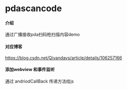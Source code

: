 # pdascancode

#### 介绍
通过广播接收pda扫码枪扫描内容demo

#### 对应博客 

https://blog.csdn.net/Qiyandays/article/details/106257166   

#### 添加webview 和事件监听

通过 andriodCallBack 传递方法给js